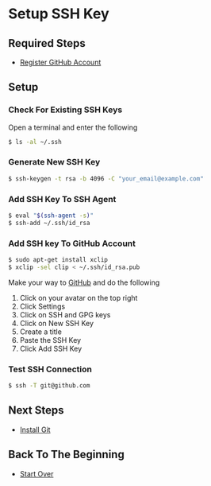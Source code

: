# Setup SSH Key

## Required Steps

- [Register GitHub Account](/setup/register-github-account.md)

## Setup

### Check For Existing SSH Keys

Open a terminal and enter the following

```bash
$ ls -al ~/.ssh
```

### Generate New SSH Key

```bash
$ ssh-keygen -t rsa -b 4096 -C "your_email@example.com"
```

### Add SSH Key To SSH Agent

```bash
$ eval "$(ssh-agent -s)"
$ ssh-add ~/.ssh/id_rsa
```

### Add SSH key To GitHub Account

```bash
$ sudo apt-get install xclip
$ xclip -sel clip < ~/.ssh/id_rsa.pub
```
Make your way to [GitHub](https://github.com) and do the following

1. Click on your avatar on the top right
2. Click Settings
3. Click on SSH and GPG keys
4. Click on New SSH Key
5. Create a title
6. Paste the SSH Key
7. Click Add SSH Key

### Test SSH Connection

```bash
$ ssh -T git@github.com
```

## Next Steps

- [Install Git](/setup/install-git.md)

## Back To The Beginning

- [Start Over](/README.md)

